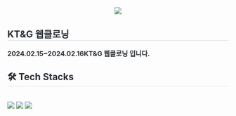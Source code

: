 <div align= "center">
    <img src="https://capsule-render.vercel.app/api?type=waving&color=gradient&height=120&text=장학재단%20웹클로닝&animation=fadeIn&fontColor=000000&fontSize=60" />
    </div>
    <div style="text-align: left;"> 
    <h2 style="border-bottom: 1px solid #d8dee4; color: #282d33;"> KT&G 웹클로닝 </h2>  
    <div style="font-weight: 700; font-size: 15px; text-align: left; color: #282d33;"> 2024.02.15~2024.02.16</li>KT&G 웹클로닝 입니다. </div> 
    </div>
    <div style="text-align: left;">
    <h2 style="border-bottom: 1px solid #d8dee4; color: #282d33;"> 🛠️ Tech Stacks </h2> <br> 
    <div style="margin: ; text-align: left;" "text-align: left;"> <img src="https://img.shields.io/badge/Javascript-F7DF1E?style=for-the-badge&logo=Javascript&logoColor=white">
          <img src="https://img.shields.io/badge/CSS3-1572B6?style=for-the-badge&logo=CSS3&logoColor=white">
          <img src="https://img.shields.io/badge/HTML5-E34F26?style=for-the-badge&logo=HTML5&logoColor=white">
          </div>
    </div>
    
